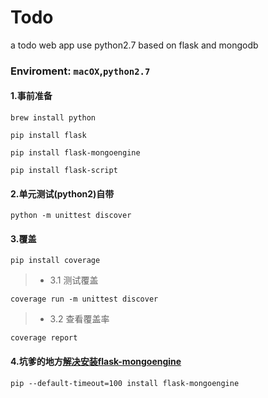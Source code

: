 Todo
======

a todo web app use python2.7 based on flask and mongodb

### Enviroment: `macOX`,`python2.7`

#### 1.事前准备
```shell
brew install python
```

```shell
pip install flask
```

```shell
pip install flask-mongoengine
```

```shell
pip install flask-script
```


#### 2.单元测试(python2)自带
```shell
python -m unittest discover
```


#### 3.覆盖
```shell
pip install coverage
```
>* 3.1 测试覆盖
```shell
coverage run -m unittest discover
```
>* 3.2 查看覆盖率
```shell
coverage report
```


#### 4.坑爹的地方[解决安装flask-mongoengine](http://stackoverflow.com/questions/18958508/sslerror-the-read-operation-timed-out-when-using-pip)
```shell
pip --default-timeout=100 install flask-mongoengine
```